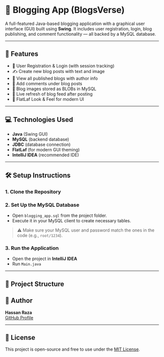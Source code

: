 # 📝 Blogging App (BlogsVerse)

A full-featured Java-based blogging application with a graphical user interface (GUI) built using **Swing**. It includes user registration, login, blog publishing, and comment functionality — all backed by a MySQL database.

---

## 🚀 Features

- 🧑 User Registration & Login (with session tracking)
- ✍️ Create new blog posts with text and image
- 📰 View all published blogs with author info
- 💬 Add comments under blog posts
- 📸 Blog images stored as BLOBs in MySQL
- 🔁 Live refresh of blog feed after posting
- 🎨 FlatLaf Look & Feel for modern UI

---

## 💻 Technologies Used

- **Java** (Swing GUI)
- **MySQL** (backend database)
- **JDBC** (database connection)
- **FlatLaf** (for modern GUI theming)
- **IntelliJ IDEA** (recommended IDE)

---

## 🛠️ Setup Instructions

### 1. Clone the Repository


### 2. Set Up the MySQL Database

- Open `blogging_app.sql` from the project folder.
- Execute it in your MySQL client to create necessary tables.

> ⚠️ Make sure your MySQL user and password match the ones in the code (e.g., `root/1234`).

### 3. Run the Application

- Open the project in **IntelliJ IDEA**
- Run `Main.java` 

---

## 📂 Project Structure



## 👤 Author

**Hassan Raza**  
[GitHub Profile](https://github.com/lil-hassan)

---

## 📃 License

This project is open-source and free to use under the [MIT License](LICENSE).
